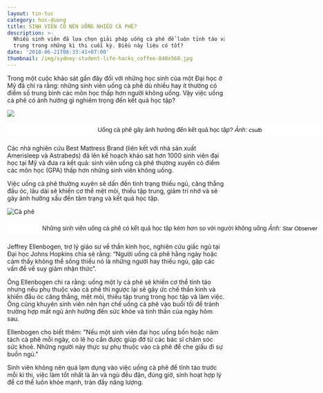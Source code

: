 ```yaml
---
layout: tin-tuc
category: hoc-duong
title: SINH VIÊN CÓ NÊN UỐNG NHIỀU CÀ PHÊ?
description: >-
  Nhiều sinh viên đã lựa chọn giải pháp uống cà phê để luôn tỉnh táo và tập
  trung trong những kì thi cuối kỳ. Điều này liệu có tốt?
date: '2018-06-21T08:33:41+07:00'
thumbnail: /img/sydney-student-life-hacks_coffee-840x560.jpg
---
```

Trong một cuộc khảo sát gần đây đối với những học sinh của một Đại học ở Mỹ đã chỉ ra rằng: những sinh viên uống cà phê dù nhiều hay ít thường có điểm số trung bình các môn học thấp hơn người không uống. Vậy việc uống cà phê có ảnh hưởng gì nghiêm trọng đến kết quả học tập?

![](/img/coffee.jpg)

<p style="box-sizing: border-box; margin-top: 16px; margin-bottom: 20px; padding: 5px 20px; border: 1px dashed rgb(255, 255, 255); width: 800px; background: none 0px 0px repeat scroll rgb(255, 255, 255); text-align: center;"><span style="font-size:14px;"><span style="font-family:arial,helvetica,sans-serif;">Uống c&agrave; ph&ecirc; g&acirc;y ảnh hưởng đến kết quả học tập?&nbsp;<em>Ảnh:&nbsp;<a class="o5rIVb irc_hol i3724 irc_lth" data-noload="" data-ved="2ahUKEwi-9KjC0uPbAhWGGJQKHU_tDpYQjB16BAgBEAQ" href="http://www.csulb.edu/library/new/news/news253_freestarbucks_fall09.html" jsaction="mousedown:irc.rl;keydown:irc.rlk" rel="noopener" style="text-decoration-line: none; color: rgb(125, 125, 125); cursor: pointer; font-family: arial, sans-serif; font-size: 13px; background-color: rgb(34, 34, 34);" tabindex="0" target="_blank"><span style="color:#000000;"><span class="irc_ho" dir="ltr" style="unicode-bidi: isolate; margin-right: -2px; padding-right: 2px;"><span style="background-color:#FFFFFF;">csulb</span></span></span></a></em></span></span></p>

Các nhà nghiên cứu Best Mattress Brand (liên kết với nhà sản xuất Amerisleep và Astrabeds) đã lên kế hoạch khảo sát hơn 1000 sinh viên đại học tại Mỹ và đưa ra kết quả: sinh viên uống cà phê thường xuyên có điểm các môn học (GPA) thấp hơn những sinh viên không uống.

 Việc uống cà phê thường xuyên sẽ dấn đến tình trạng thiếu ngủ, căng thẳng đầu óc, lâu dài sẽ khiến cơ thể mệt mỏi, thiếu tập trung, giảm trí nhớ và sẽ gây ảnh hưởng xấu đến tâm trạng và kết quả học tập.

![Cà phê](/img/people-woman-coffee-meeting.jpg)

<p style="box-sizing: border-box; margin-top: 16px; margin-bottom: 20px; padding: 5px 20px; border: 1px dashed rgb(255, 255, 255); width: 800px; background: none 0px 0px repeat scroll rgb(255, 255, 255); text-align: center;"><span style="font-size:14px;"><span style="font-family:arial,helvetica,sans-serif;">Những sinh vi&ecirc;n uống c&agrave; ph&ecirc; c&oacute; kết quả học tập k&eacute;m hơn so với người kh&ocirc;ng uống&nbsp;<em>Ảnh:&nbsp;</em></span></span><em><a class="o5rIVb irc_hol i3724 irc_lth" data-noload="" data-ved="2ahUKEwi70qfp2-PbAhUGFZQKHQFmAq0QjB16BAgBEAQ" href="http://www.starobserver.com.au/news/international-news-news/trans-students-harassed-uni/168420" jsaction="mousedown:irc.rl;keydown:irc.rlk" rel="noopener" style="text-decoration-line: none; color: rgb(125, 125, 125); cursor: pointer; font-family: arial, sans-serif; font-size: 13px; background-color: rgb(34, 34, 34);" tabindex="0" target="_blank"><span style="color:#000000;"><span class="irc_ho" dir="ltr" style="unicode-bidi: isolate; margin-right: -2px; padding-right: 2px;"><span style="background-color:#FFFFFF;">Star Observer</span></span></span></a></em></p>

Jeffrey Ellenbogen, trợ lý giáo sư về thần kinh học, nghiên cứu giấc ngủ tại Đại học Johns Hopkins chia sẻ rằng: “Người uống cà phê hằng ngày hoặc cảm thấy không thể sống thiếu nó là những người hay thiếu ngủ, gặp các vấn đề về suy giảm nhận thức”.

Ông Ellenbogen chi ra rằng: uống một ly cà phê sẽ khiến cơ thể tỉnh táo nhưng nếu phụ thuộc vào cà phê thì ngược lại sẽ gây ức chế thần kinh và khiến đầu óc căng thẳng, mệt mỏi, thiếu tập trung trong học tập và làm việc. Ông cũng khuyên sinh viên nên hạn chế uống cà phê vào buổi tối để tránh trường hợp mất ngủ ảnh hưởng đến sức khỏe và tinh thần của ngày hôm sau.

Ellenbogen cho biết thêm: "Nếu một sinh viên đại học uống bốn hoặc năm tách cà phê mỗi ngày, có lẽ họ cần được giúp đỡ từ các bác sĩ chăm sóc sức khoẻ. Những người này thực sự phụ thuộc vào cà phê để che giấu đi sự buồn ngủ."

Sinh viên không nên quá lạm dụng vào việc uống cà phê để tỉnh táo trước mỗi kì thi, việc làm tốt nhất là ăn và ngủ đều đặn, đúng giờ, sinh hoạt hợp lý để cơ thể luôn khỏe mạnh, tràn đầy năng lượng.
